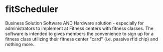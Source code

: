 # fitScheduler
Business Solution Software AND Hardware solution - especially for administrators to implement at Fitness centers with fitness classes.
The software is intended to gives members the convenience to sign up for a fitness class utilizing their fitness center "card" (i.e. passive rfid chip) and nothing more.
